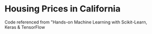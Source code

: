 # Housing Prices in California

Code referenced from "Hands-on Machine Learning with Scikit-Learn, Keras & TensorFlow
